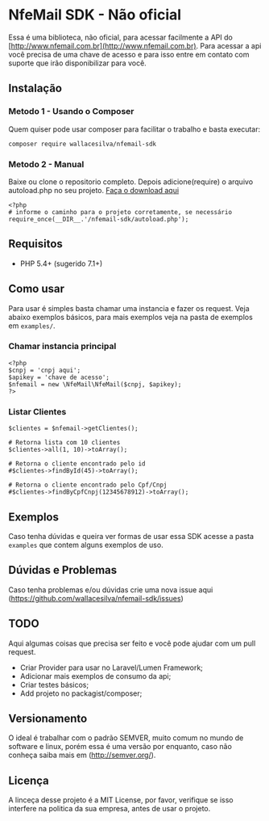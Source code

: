 # NfeMail SDK - Não oficial

Essa é uma biblioteca, não oficial, para acessar facilmente a API do [http://www.nfemail.com.br](http://www.nfemail.com.br). Para acessar a api você precisa de uma chave de acesso e para isso entre em contato com suporte que irão disponibilizar para você.

## Instalação

### Metodo 1 - Usando o Composer

Quem quiser pode usar composer para facilitar o trabalho e basta executar:

```
composer require wallacesilva/nfemail-sdk
```

### Metodo 2 - Manual

Baixe ou clone o repositorio completo. Depois adicione(require) o arquivo autoload.php no seu projeto. [Faça o download aqui](https://github.com/wallacesilva/nfemail-sdk/archive/master.zip)

```
<?php 
# informe o caminho para o projeto corretamente, se necessário
require_once(__DIR__.'/nfemail-sdk/autoload.php');
```

## Requisitos

* PHP 5.4+ (sugerido 7.1+)

## Como usar 

Para usar é simples basta chamar uma instancia e fazer os request. Veja abaixo exemplos básicos, para mais exemplos veja na pasta de exemplos em `examples/`.

### Chamar instancia principal
```
<?php
$cnpj = 'cnpj aqui';
$apikey = 'chave de acesso'; 
$nfemail = new \NfeMail\NfeMail($cnpj, $apikey);
?>
```

### Listar Clientes
```
$clientes = $nfemail->getClientes();

# Retorna lista com 10 clientes
$clientes->all(1, 10)->toArray();

# Retorna o cliente encontrado pelo id
#$clientes->findById(45)->toArray();

# Retorna o cliente encontrado pelo Cpf/Cnpj
#$clientes->findByCpfCnpj(12345678912)->toArray();
```

## Exemplos

Caso tenha dúvidas e queira ver formas de usar essa SDK acesse a pasta `examples` que contem alguns exemplos de uso.

## Dúvidas e Problemas

Caso tenha problemas e/ou dúvidas crie uma nova issue aqui (https://github.com/wallacesilva/nfemail-sdk/issues)

## TODO

Aqui algumas coisas que precisa ser feito e você pode ajudar com um pull request.

- Criar Provider para usar no Laravel/Lumen Framework;
- Adicionar mais exemplos de consumo da api;
- Criar testes básicos;
- Add projeto no packagist/composer;

## Versionamento

O ideal é trabalhar com o padrão SEMVER, muito comum no mundo de software e linux, porém essa é uma versão por enquanto, caso não conheça saiba mais em (http://semver.org/).

## Licença

A linceça desse projeto é a MIT License, por favor, verifique se isso interfere na politica da sua empresa, antes de usar o projeto.
